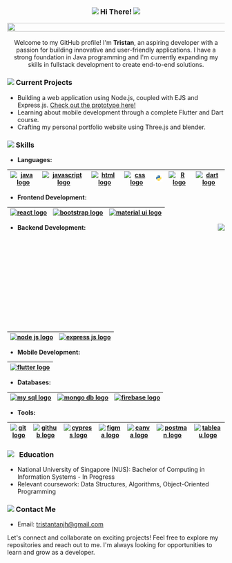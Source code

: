 <!-- Header -->
<div>
  <h3 align=center>
    <img src="https://github.com/tristantanjh/tristantanjh/assets/99729861/64c2e2d4-3d9b-4141-bc46-2106cf67c254" height=30>
    Hi There!
    <img src="https://github.com/tristantanjh/tristantanjh/assets/99729861/64c2e2d4-3d9b-4141-bc46-2106cf67c254" height=30>
  </h3>

  <img src="https://github.com/tristantanjh/tristantanjh/assets/99729861/9e396477-3974-43cc-aab1-f41c7d94fcbe" height="20" width="1000">


  <p align=center>
    Welcome to my GitHub profile! I'm <strong>Tristan</strong>, an aspiring developer with a passion for building innovative and user-friendly applications. I have a strong foundation in Java programming and I'm currently expanding my skills in fullstack development to create end-to-end solutions.
  </p>
</div>

<!-- Projects -->
### <img src="https://github.com/tristantanjh/tristantanjh/assets/99729861/fe6a9329-7cba-477a-889c-fe754469ed21" height=25> Current Projects

- Building a web application using Node.js, coupled with EJS and Express.js. [Check out the prototype here!](https://github.com/tristantanjh/ParticleHoppers)
- Learning about mobile development through a complete Flutter and Dart course.
- Crafting my personal portfolio website using Three.js and blender.

<!-- Skills -->
### <img src="https://github.com/tristantanjh/tristantanjh/assets/99729861/ad835ee8-bd0f-46d8-8d03-b4d84a1bef05" height=30> Skills

- **Languages:** 

| [<img src="https://user-images.githubusercontent.com/25181517/117201156-9a724800-adec-11eb-9a9d-3cd0f67da4bc.png" alt="java logo" width="28">](https://www.java.com/en/)  | [<img src="https://user-images.githubusercontent.com/25181517/117447155-6a868a00-af3d-11eb-9cfe-245df15c9f3f.png" alt="javascript logo" width="28">](https://developer.mozilla.org/en-US/docs/Web/JavaScript)  | [<img src="https://user-images.githubusercontent.com/25181517/192158954-f88b5814-d510-4564-b285-dff7d6400dad.png" alt="html logo" width="28">](https://developer.mozilla.org/en-US/docs/Web/HTML)  |  [<img src="https://user-images.githubusercontent.com/25181517/183898674-75a4a1b1-f960-4ea9-abcb-637170a00a75.png" alt="css logo" width="28">](https://developer.mozilla.org/en-US/docs/Web/CSS) |  [<img src="https://raw.githubusercontent.com/github/explore/80688e429a7d4ef2fca1e82350fe8e3517d3494d/topics/python/python.png" alt="python logo" width="28">](https://www.python.org/) | [<img src="https://github.com/tristantanjh/tristantanjh/assets/99729861/86262643-e4fa-4f1b-bb3f-5ebdc2140b44" alt="R logo" width="28">](https://www.r-project.org/) | [<img src="https://user-images.githubusercontent.com/25181517/186150304-1568ffdf-4c62-4bdc-9cf1-8d8efcea7c5b.png" alt="dart logo" width="28">](https://dart.dev/) |
|---|---|---|---|---|---|---|

- **Frontend Development:** 

| [<img src="https://user-images.githubusercontent.com/25181517/183897015-94a058a6-b86e-4e42-a37f-bf92061753e5.png" alt="react logo" width="28">](https://react.dev/)  | [<img src="https://user-images.githubusercontent.com/25181517/183898054-b3d693d4-dafb-4808-a509-bab54cf5de34.png" alt="bootstrap logo" width="28">](https://getbootstrap.com/)  | [<img src="https://user-images.githubusercontent.com/25181517/189716630-fe6c084c-6c66-43af-aa49-64c8aea4a5c2.png" alt="material ui logo" width="28">](https://mui.com/)  |
|---|---|---|

<!-- Cat -->
<img src="https://github.com/tristantanjh/tristantanjh/assets/99729861/c4d57c62-31c8-465b-8bef-f997aa59c07c" align=right height=250>

- **Backend Development:** 

| [<img src="https://user-images.githubusercontent.com/25181517/183568594-85e280a7-0d7e-4d1a-9028-c8c2209e073c.png" alt="node js logo" width="28">](https://nodejs.org/en)  | [<img src="https://user-images.githubusercontent.com/25181517/183859966-a3462d8d-1bc7-4880-b353-e2cbed900ed6.png" alt="express js logo" width="28">](https://expressjs.com/)  | 
|---|---|

- **Mobile Development:**
  
| [<img src="https://user-images.githubusercontent.com/25181517/186150365-da1eccce-6201-487c-8649-45e9e99435fd.png" alt="flutter logo" width="28">](https://flutter.dev/) | 
|---|

- **Databases:** 

| [<img src="https://user-images.githubusercontent.com/25181517/183896128-ec99105a-ec1a-4d85-b08b-1aa1620b2046.png" alt="my sql logo" width="28">](https://www.mysql.com/)  | [<img src="https://user-images.githubusercontent.com/25181517/182884177-d48a8579-2cd0-447a-b9a6-ffc7cb02560e.png" alt="mongo db logo" width="28">](https://www.mongodb.com/) | [<img src="https://user-images.githubusercontent.com/25181517/189716855-2c69ca7a-5149-4647-936d-780610911353.png" alt="firebase logo" width="28">](https://firebase.google.com/)
|---|---|---|

<!-- Stats uncomment when i'm cracked -->
<!-- <img src="https://github-readme-stats.vercel.app/api?username=tristantanjh&show_icons=true&theme=tokyonight" align=right> -->

- **Tools:** 

| [<img src="https://user-images.githubusercontent.com/25181517/192108372-f71d70ac-7ae6-4c0d-8395-51d8870c2ef0.png" alt="git logo" width="28">](https://git-scm.com/)  | [<img src="https://user-images.githubusercontent.com/25181517/192108374-8da61ba1-99ec-41d7-80b8-fb2f7c0a4948.png" alt="github logo" width="28">](https://www.github.com/)  | [<img src="https://user-images.githubusercontent.com/68279555/200387386-276c709f-380b-46cc-81fd-f292985927a8.png" alt="cypress logo" width="28">](https://www.cypress.io/)  | [<img src="https://user-images.githubusercontent.com/25181517/189715289-df3ee512-6eca-463f-a0f4-c10d94a06b2f.png" alt="figma logo" width="28">](https://www.figma.com/)  | [<img src="https://github.com/marwin1991/profile-technology-icons/assets/136815194/02494c7c-de6a-43a6-9293-6369696842ed" alt="canva logo" width="28">](https://www.canva.com/en_gb/)  | [<img src="https://user-images.githubusercontent.com/25181517/192109061-e138ca71-337c-4019-8d42-4792fdaa7128.png" alt="postman logo" width="28">](https://www.postman.com/) | [<img src="https://github.com/tristantanjh/tristantanjh/assets/99729861/536ed70b-f989-44ab-827f-e5ea139930e5" alt="tableau logo" width="28">](https://www.tableau.com/)
|---|---|---|---|---|---|---|

<!-- Education -->
### <img src="https://github.com/tristantanjh/tristantanjh/assets/99729861/d5e7f1ad-b40e-48e8-ae38-2bc15defc413" height=30> &nbsp; Education

- National University of Singapore (NUS): Bachelor of Computing in Information Systems - In Progress
- Relevant coursework: Data Structures, Algorithms, Object-Oriented Programming

<!-- Contact -->
### <img src="https://github.com/tristantanjh/tristantanjh/assets/99729861/66f12e1b-1488-4747-92cf-e4842109cc56" height=30> Contact Me

- Email: tristantanjh@gmail.com

Let's connect and collaborate on exciting projects! Feel free to explore my repositories and reach out to me. I'm always looking for opportunities to learn and grow as a developer.

